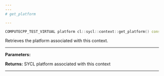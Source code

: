 ```yaml
---
---
# get_platform

---
```


```cpp
COMPUTECPP_TEST_VIRTUAL platform cl::sycl::context::get_platform() const
```


Retrieves the platform associated with this context. 


---
**Parameters:**

**Returns:** SYCL platform associated with this context 

---

